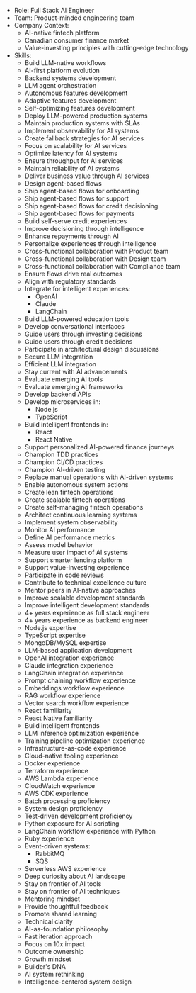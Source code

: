 - Role: Full Stack AI Engineer
- Team: Product-minded engineering team
- Company Context:
  - AI-native fintech platform
  - Canadian consumer finance market
  - Value-investing principles with cutting-edge technology
- Skills:
  - Build LLM-native workflows
  - AI-first platform evolution
  - Backend systems development
  - LLM agent orchestration
  - Autonomous features development
  - Adaptive features development
  - Self-optimizing features development
  - Deploy LLM-powered production systems
  - Maintain production systems with SLAs
  - Implement observability for AI systems
  - Create fallback strategies for AI services
  - Focus on scalability for AI services
  - Optimize latency for AI systems
  - Ensure throughput for AI services
  - Maintain reliability of AI systems
  - Deliver business value through AI services
  - Design agent-based flows
  - Ship agent-based flows for onboarding
  - Ship agent-based flows for support
  - Ship agent-based flows for credit decisioning
  - Ship agent-based flows for payments
  - Build self-serve credit experiences
  - Improve decisioning through intelligence
  - Enhance repayments through AI
  - Personalize experiences through intelligence
  - Cross-functional collaboration with Product team
  - Cross-functional collaboration with Design team
  - Cross-functional collaboration with Compliance team
  - Ensure flows drive real outcomes
  - Align with regulatory standards
  - Integrate for intelligent experiences:
    - OpenAI
    - Claude
    - LangChain
  - Build LLM-powered education tools
  - Develop conversational interfaces
  - Guide users through investing decisions
  - Guide users through credit decisions
  - Participate in architectural design discussions
  - Secure LLM integration
  - Efficient LLM integration
  - Stay current with AI advancements
  - Evaluate emerging AI tools
  - Evaluate emerging AI frameworks
  - Develop backend APIs
  - Develop microservices in:
    - Node.js
    - TypeScript
  - Build intelligent frontends in:
    - React
    - React Native
  - Support personalized AI-powered finance journeys
  - Champion TDD practices
  - Champion CI/CD practices
  - Champion AI-driven testing
  - Replace manual operations with AI-driven systems
  - Enable autonomous system actions
  - Create lean fintech operations
  - Create scalable fintech operations
  - Create self-managing fintech operations
  - Architect continuous learning systems
  - Implement system observability
  - Monitor AI performance
  - Define AI performance metrics
  - Assess model behavior
  - Measure user impact of AI systems
  - Support smarter lending platform
  - Support value-investing experience
  - Participate in code reviews
  - Contribute to technical excellence culture
  - Mentor peers in AI-native approaches
  - Improve scalable development standards
  - Improve intelligent development standards
  - 4+ years experience as full stack engineer
  - 4+ years experience as backend engineer
  - Node.js expertise
  - TypeScript expertise
  - MongoDB/MySQL expertise
  - LLM-based application development
  - OpenAI integration experience
  - Claude integration experience
  - LangChain integration experience
  - Prompt chaining workflow experience
  - Embeddings workflow experience
  - RAG workflow experience
  - Vector search workflow experience
  - React familiarity
  - React Native familiarity
  - Build intelligent frontends
  - LLM inference optimization experience
  - Training pipeline optimization experience
  - Infrastructure-as-code experience
  - Cloud-native tooling experience
  - Docker experience
  - Terraform experience
  - AWS Lambda experience
  - CloudWatch experience
  - AWS CDK experience
  - Batch processing proficiency
  - System design proficiency
  - Test-driven development proficiency
  - Python exposure for AI scripting
  - LangChain workflow experience with Python
  - Ruby experience
  - Event-driven systems:
    - RabbitMQ
    - SQS
  - Serverless AWS experience
  - Deep curiosity about AI landscape
  - Stay on frontier of AI tools
  - Stay on frontier of AI techniques
  - Mentoring mindset
  - Provide thoughtful feedback
  - Promote shared learning
  - Technical clarity
  - AI-as-foundation philosophy
  - Fast iteration approach
  - Focus on 10x impact
  - Outcome ownership
  - Growth mindset
  - Builder's DNA
  - AI system rethinking
  - Intelligence-centered system design
